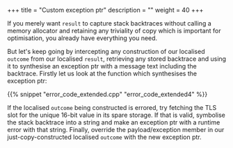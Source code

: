 +++
title = "Custom exception ptr"
description = ""
weight = 40
+++

If you merely want `result` to capture stack backtraces without calling a memory allocator
and retaining any triviality of copy which is important for optimisation,
you already have everything you need.

But let's keep going by intercepting any
construction of our localised `outcome` from our localised `result`, retrieving any
stored backtrace and using it to synthesise an exception ptr with a message text
including the backtrace. Firstly let us look at the function which synthesises
the exception ptr:

{{% snippet "error_code_extended.cpp" "error_code_extended4" %}}

If the localised `outcome` being constructed is errored, try fetching the TLS slot
for the unique 16-bit value in its spare storage. If that is valid, symbolise the
stack backtrace into a string and make an exception ptr with a runtime error with
that string. Finally, override the payload/exception member in our just-copy-constructed
localised `outcome` with the new exception ptr.
